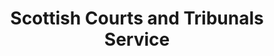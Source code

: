 ---
schema: default
title: Scottish Courts and Tribunals Service
description: public corporation controlled by Scottish Government
logo: ''
type:
- Other agency
portal_url: ''
org_url: http://www.scotcourts.gov.uk/
twitter_handle: 
wikidata_qid: Q7437682
wdtk_id: scottish_courts_and_tribunals_service
---